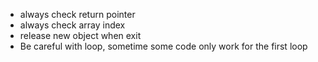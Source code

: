 * always check return pointer
* always check array index
* release new object when exit
* Be careful with loop, sometime some code only work for the first loop

